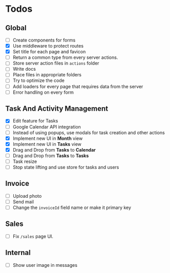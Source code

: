 # Todos

## Global

- [ ] Create components for forms
- [x] Use middleware to protect routes
- [x] Set title for each page and favicon
- [ ] Return a common type from every server actions.
- [ ] Store server action files in `actions` folder
- [ ] Write docs
- [ ] Place files in appropriate folders
- [ ] Try to optimize the code
- [ ] Add loaders for every page that requires data from the server
- [ ] Error handling on every form

## Task And Activity Management

- [x] Edit feature for Tasks
- [ ] Google Calendar API integration
- [ ] Instead of using popups, use modals for task creation and other actions
- [x] Implement new UI in **Month** view
- [x] Implement new UI in **Tasks** view
- [x] Drag and Drop from **Tasks** to **Calendar**
- [ ] Drag and Drop from **Tasks** to **Tasks**
- [ ] Task resize
- [ ] Stop state lifting and use store for tasks and users

## Invoice

- [ ] Upload photo
- [ ] Send mail
- [ ] Change the `invoiceId` field name or make it primary key

## Sales

- [ ] Fix `/sales` page UI.

## Internal

- [ ] Show user image in messages
